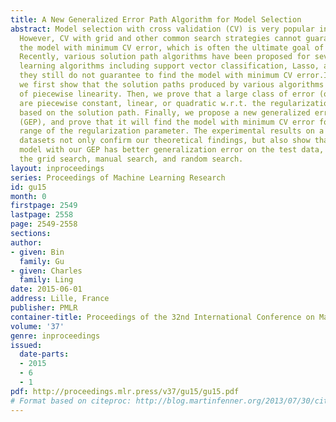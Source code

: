 ```yaml
---
title: A New Generalized Error Path Algorithm for Model Selection
abstract: Model selection with cross validation (CV) is very popular in machine learning.
  However, CV with grid and other common search strategies cannot guarantee to find
  the model with minimum CV error, which is often the ultimate goal of model selection.
  Recently, various solution path algorithms have been proposed for several important
  learning algorithms including support vector classification, Lasso, and so on. However,
  they still do not guarantee to find the model with minimum CV error.In this paper,
  we first show that the solution paths produced by various algorithms have the property
  of piecewise linearity. Then, we prove that a large class of error (or loss) functions
  are piecewise constant, linear, or quadratic w.r.t. the regularization parameter,
  based on the solution path. Finally, we propose a new generalized error path algorithm
  (GEP), and prove that it will find the model with minimum CV error for the entire
  range of the regularization parameter. The experimental results on a variety of
  datasets not only confirm our theoretical findings, but also show that the best
  model with our GEP has better generalization error on the test data, compared to
  the grid search, manual search, and random search.
layout: inproceedings
series: Proceedings of Machine Learning Research
id: gu15
month: 0
firstpage: 2549
lastpage: 2558
page: 2549-2558
sections: 
author:
- given: Bin
  family: Gu
- given: Charles
  family: Ling
date: 2015-06-01
address: Lille, France
publisher: PMLR
container-title: Proceedings of the 32nd International Conference on Machine Learning
volume: '37'
genre: inproceedings
issued:
  date-parts:
  - 2015
  - 6
  - 1
pdf: http://proceedings.mlr.press/v37/gu15/gu15.pdf
# Format based on citeproc: http://blog.martinfenner.org/2013/07/30/citeproc-yaml-for-bibliographies/
---
```

